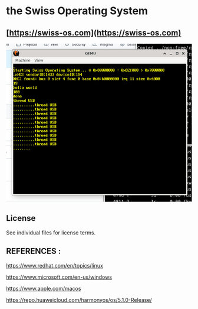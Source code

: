                        
# the Swiss Operating System

## [https://swiss-os.com](https://swiss-os.com)


![qemu](doc/screenshot.jpg)

## License

See individual files for license terms.


REFERENCES :
------------

https://www.redhat.com/en/topics/linux


https://www.microsoft.com/en-us/windows


https://www.apple.com/macos


https://repo.huaweicloud.com/harmonyos/os/5.1.0-Release/


